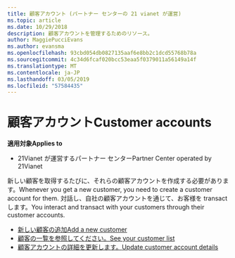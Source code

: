 ```yaml
---
title: 顧客アカウント (パートナー センターの 21 vianet が運営)
ms.topic: article
ms.date: 10/29/2018
description: 顧客アカウントを管理するためのリソース。
author: MaggiePucciEvans
ms.author: evansma
ms.openlocfilehash: 93cbd054db0827135aaf6e8bb2c1dcd55768b78a
ms.sourcegitcommit: 4c34d6fcaf020bcc53eaa5f0379011a56149a14f
ms.translationtype: MT
ms.contentlocale: ja-JP
ms.lasthandoff: 03/05/2019
ms.locfileid: "57584435"
---
```

# <a name="customer-accounts"></a><span data-ttu-id="a64f4-103">顧客アカウント</span><span class="sxs-lookup"><span data-stu-id="a64f4-103">Customer accounts</span></span>

<span data-ttu-id="a64f4-104">**適用対象**</span><span class="sxs-lookup"><span data-stu-id="a64f4-104">**Applies to**</span></span>

-   <span data-ttu-id="a64f4-105">21Vianet が運営するパートナー センター</span><span class="sxs-lookup"><span data-stu-id="a64f4-105">Partner Center operated by 21Vianet</span></span>

<span data-ttu-id="a64f4-106">新しい顧客を取得するたびに、それらの顧客アカウントを作成する必要があります。</span><span class="sxs-lookup"><span data-stu-id="a64f4-106">Whenever you get a new customer, you need to create a customer account for them.</span></span> <span data-ttu-id="a64f4-107">対話し、自社の顧客アカウントを通じて、お客様を transact します。</span><span class="sxs-lookup"><span data-stu-id="a64f4-107">You interact and transact with your customers through their customer accounts.</span></span> 

-   [<span data-ttu-id="a64f4-108">新しい顧客の追加</span><span class="sxs-lookup"><span data-stu-id="a64f4-108">Add a new customer</span></span>](add-a-new-customer.md)
-   [<span data-ttu-id="a64f4-109">顧客の一覧を参照してください。</span><span class="sxs-lookup"><span data-stu-id="a64f4-109">See your customer list</span></span>](see-your-customer-list.md)
-   [<span data-ttu-id="a64f4-110">顧客アカウントの詳細を更新します。</span><span class="sxs-lookup"><span data-stu-id="a64f4-110">Update customer account details</span></span>](update-customer-account-info.md)

 

 




